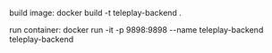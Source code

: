 


build image: docker build -t teleplay-backend .

run container: docker run -it -p 9898:9898 --name teleplay-backend teleplay-backend